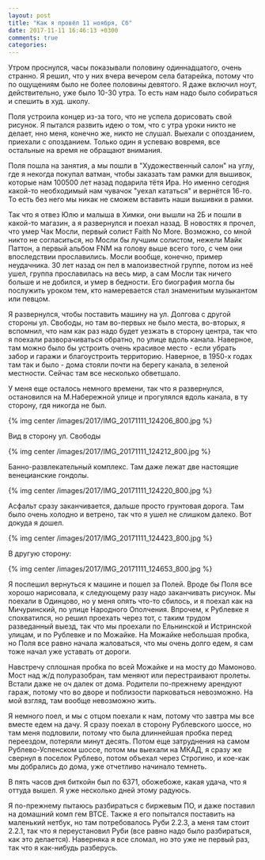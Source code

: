 ```yaml
---
layout: post
title: "Как я провёл 11 ноября, Сб"
date: 2017-11-11 16:46:13 +0300
comments: true
categories: 
---
```

Утром проснулся, часы показывали половину одиннадцатого, очень странно. Я решил, что у них вчера вечером села батарейка, потому что по ощущениям было не более половины девятого. Я даже включил ноут, действительно, уже было 10-30 утра. То есть нам надо было собираться и спешить в худ. школу.

Поля устроила концер из-за того, что не успела дорисовать свой рисунок. Я пытался развить идею о том, что с утра уроки никто не делает, нно меня, конечно же, никто не слушал. Выехали с опозданием, приехали с опозданием. Только один я успеваю вовремя, все остальные на время не обращают внимания.

Поля пошла на занятия, а мы пошли в "Художественный салон" на углу, где я некогда покупал ватман, чтобы заказать там рамки для вышивок, которые нам 100500 лет назад подарила тётя Ира. Но именно сегодня какой-то необходимый нам чувачок "уехал кататься" и вернётся 16-го. То есть без него мы никак не сможем вставить наши вышивки в рамки.

Так что я отвез Юлю и малыша в Химки, они вышли на 2Б и пошли в какой-то магазин, а я развернулся и поехал назад. В новостях я прочел, что умер Чак Мосли, первый солист Faith No More. Возможно, со мной никто не согласиться, но Мосли бы лучшим солистом, нежели Майк Паттон, а первый альбом FNM на голову выше всего того, с чем они впоследствии прославились. Мосли вообще, конечно, пример неудачника. 30 лет назад он пел в малоизвестной группе, потом из неё ушел, группа прославилась на весь мир, а сам Мосли так ничего больше и не добился, и умер в бедности. Его биография могла бы послужить уроком тем, кто намеревается стал знаменитым музыкантом или певцом.

Я развернулся, чтобы поставить машину на ул. Долгова с другой стороны ул. Свободы, но там во-первых не было места, во-вторых, я вспомнил, что нам как раз надо будет уезжать в сторону центра, так что я поехали разворачиваться обратно, по улице вдоль канала. Наверное, там можно было бы устроить очень красивое место - если убрать забор и гаражи и благоустроить территорию. Наверное, в 1950-х годах там так и было - дома стояли почти на берегу канала, в зеленой местности. Сейчас там все несколько обветшало.  

У меня еще осталось немного времени, так что я развернулся, остановился на М.Набережной улице и прогулялся вдоль канала, в ту сторону, гдя никогда не был.

{% img center /images/2017/IMG_20171111_124206_800.jpg %}

Вид в сторону ул. Свободы

{% img center /images/2017/IMG_20171111_124212_800.jpg %}

Банно-развлекательный комплекс. Там даже лежат две настоящие венецианские гондолы.

{% img center /images/2017/IMG_20171111_124220_800.jpg %}

Асфальт сразу заканчивается, дальше просто грунтовая дорога. Там было очень холодно и ветрено, так что я ушел не слишком далеко. Вот докуда я дошел.

{% img center /images/2017/IMG_20171111_124423_800.jpg %}

В другую сторону:

{% img center /images/2017/IMG_20171111_124653_800.jpg %}

Я поспешил вернуться к машине и пошел за Полей. Вроде бы Поля все хорошо нарисовала, к следующему разу надо заканчивать рисунок. Мы поехали в Одинцово, но у меня опять что-то сбилось, и я поехал как на Мичуринский, по улице Народного Ополчения. Впрочем, к Рублевке я спохватился, но решил проехать через тот, с таким трудом разведанный выезд, так что мы проехали по Ельнинской и Истринской улицам, и по Рублевке и по Можайке. На Можайке небольшая пробка, но Поля все равно начала жаловаться, что мы очень долго едем, я сам тоже начал уже уставать от дороги.

Навстречу сплошная пробка по всей Можайке и на мосту до Мамоново. Мост над ж/д полуразобран, там меняют или перестраивают пролеты. Встали даже не оч далек от дома. Родители по-прежнему арендуют гараж, потому что во дворе и поблизости парковаться невозможно. На мой взгляд, там вообще невозможно жить.

Я немного поел, и мы с отцом поехали к нам, потому что завтра мы все вместе едем на дачу. Я сразу поехал в сторону Рублевского шоссе, но там меня подловили, потому что была длиннейшая пробка перед переездом, потеряли минут десять. Потом еще затруднения на самом Рублево-Успенском шоссе, потом мы выехали на МКАД, я сразу же свернул в поселок Рублево, потом объехал через Строгино, и кое-как мы добрались до дома, уже отчетливо начинало темнеть.

В пять часов дня биткойн был по 6371, обожебоже, какая удача, что я оттуда вышел. Я уже несколько дней этому радуюсь.

Я по-прежнему пытаюсь разбираться с биржевым ПО, и даже поставил на домашний комп гем BTCE. Также я его попытался поставить на маленький нетбук, но там потребовалось Руби 2.2.3, а меня там стоит 2.2.1, так что я переустановил Руби (все равно надо было разбираться, как это делается). Наверняка я все сломал, но это уже не первый раз, так что я как-нибудь разберусь.